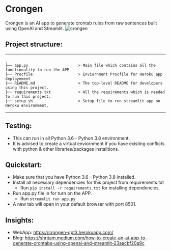 # Crongen

Crongen is an AI app to generate crontab rules from raw sentences built using OpenAI and Streamlit.
![crongen](https://user-images.githubusercontent.com/40149802/119294593-75962580-bc72-11eb-980b-6f39f9e52d3c.gif)


## Project structure:
------------

    .
    ├── app.py                      > Main file which contains all the functionality to run the APP
    ├── Procfile                    > Enviornment Procfile for Heroku app deployement 
    ├── README.md                   > The top-level README for developers using this project.
    ├── requirements.txt            > All the requirements which is needed to run this project.
    ├── setup.sh                    > Setup file to run streamlit app on Heroku environment. 

        


--------
## Testing:

  - This can run in all Python 3.6 - Python 3.8 environment.
  - It is advised to create a virtual enviornment if you have existing conflicts with python & other libraries/packages installtions.

## Quickstart:

  - Make sure that you have Python 3.6 - Python 3.8 installed.
  - Install all necessary dependencies for this project from requirements.txt
    - Run `pip install -r requirements.txt` for installing dependencies. 
 - Run app.py file in for turn on the APP.
    - Run `streamlit run app.py`
  - A new tab will open in your default browser with port 8501.

## Insights:
* WebApp: https://crongen-gpt3.herokuapp.com/
* Blog: https://shritam.medium.com/how-to-create-an-ai-app-to-generate-crontabs-using-openai-and-streamlit-23aacbf20a9c


